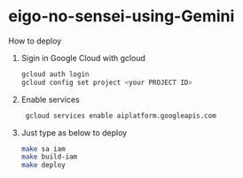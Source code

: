 # eigo-no-sensei-using-Gemini
How to deploy

1. Sigin in Google Cloud with gcloud
   ```bash
   gcloud auth login
   gcloud config set project <your PROJECT ID>
   ```

2. Enable services
   ```bash
    gcloud services enable aiplatform.googleapis.com
   ```

3. Just type as below to deploy
   ```bash
   make sa iam
   make build-iam
   make deploy
   ```
